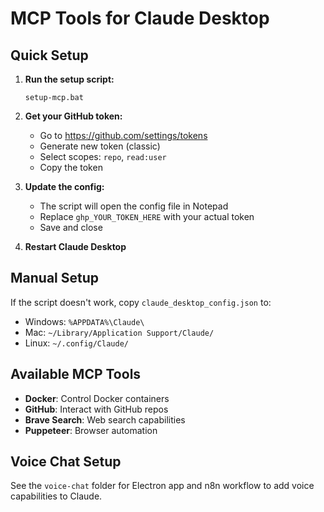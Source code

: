 # MCP Tools for Claude Desktop

## Quick Setup

1. **Run the setup script:**
   ```
   setup-mcp.bat
   ```

2. **Get your GitHub token:**
   - Go to https://github.com/settings/tokens
   - Generate new token (classic)
   - Select scopes: `repo`, `read:user`
   - Copy the token

3. **Update the config:**
   - The script will open the config file in Notepad
   - Replace `ghp_YOUR_TOKEN_HERE` with your actual token
   - Save and close

4. **Restart Claude Desktop**

## Manual Setup

If the script doesn't work, copy `claude_desktop_config.json` to:
- Windows: `%APPDATA%\Claude\`
- Mac: `~/Library/Application Support/Claude/`
- Linux: `~/.config/Claude/`

## Available MCP Tools

- **Docker**: Control Docker containers
- **GitHub**: Interact with GitHub repos
- **Brave Search**: Web search capabilities
- **Puppeteer**: Browser automation

## Voice Chat Setup

See the `voice-chat` folder for Electron app and n8n workflow to add voice capabilities to Claude.